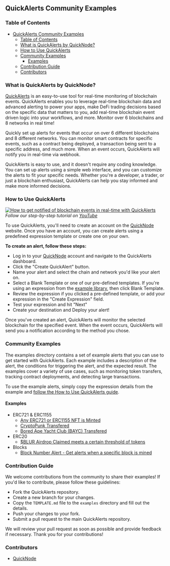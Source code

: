 ## QuickAlerts Community Examples

### Table of Contents
- [QuickAlerts Community Examples](#quickalerts-community-examples)
  - [Table of Contents](#table-of-contents)
  - [What is QuickAlerts by QuickNode?](#what-is-quickalerts-by-quicknode)
  - [How to Use QuickAlerts](#how-to-use-quickalerts)
  - [Community Examples](#community-examples)
    - [Examples](#examples)
  - [Contribution Guide](#contribution-guide)
  - [Contributors](#contributors)

### What is QuickAlerts by QuickNode?
[QuickAlerts](https://www.quicknode.com/quickalerts?utm_source=github&utm_campaign=quickalerts-examples) is an easy-to-use tool for real-time monitoring of blockchain events. QuickAlerts enables you to leverage real-time blockchain data and advanced alerting to power your apps, make DeFi trading decisions based on the specific data that matters to you, add real-time blockchain event driven logic into your workflows, and more. Monitor over 6 blockchains and 8 networks in real time!

Quickly set up alerts for events that occur on over 6 different blockchains and 8 different networks. You can monitor smart contracts for specific events, such as a contract being deployed, a transaction being sent to a specific address, and much more. When an event occurs, QuickAlerts will notify you in real-time via webhook.

QuickAlerts is easy to use, and it doesn't require any coding knowledge. You can set up alerts using a simple web interface, and you can customize the alerts to fit your specific needs. Whether you're a developer, a trader, or just a blockchain enthusiast, QuickAlerts can help you stay informed and make more informed decisions.

### How to Use QuickAlerts
[![How to get notified of blockchain events in real-time with QuickAlerts](https://user-images.githubusercontent.com/70228897/219116132-a1bc5201-d873-4f0c-a219-f180f117255a.png)](https://www.youtube.com/watch?v=Y3UZDxX-ZD8)
_Follow our step-by-step tutorial on [YouTube](https://www.youtube.com/watch?v=Y3UZDxX-ZD8)_

To use QuickAlerts, you'll need to create an account on the [QuickNode](https://www.quicknode.com/?utm_source=github&utm_campaign=quickalerts-examples) website. Once you have an account, you can create alerts using a predefined expression template or create one on your own.


**To create an alert, follow these steps:**
- Log in to your [QuickNode](https://www.quicknode.com/?utm_source=github&utm_campaign=quickalerts-examples) account and navigate to the QuickAlerts dashboard.
- Click the "Create QuickAlert" button.
- Name your alert and select the chain and network you'd like your alert on.
- Select a Blank Template or one of our pre-defined templates. If you're using an expression from the [example library](#example-library), then click Blank Template.
- Review the expression if you clicked a pre-defined template, or add your expression in the "Create Expression" field.
- Test your expression and hit "Next"
- Create your destination and Deploy your alert!

Once you've created an alert, QuickAlerts will monitor the selected blockchain for the specified event. When the event occurs, QuickAlerts will send you a notification according to the method you chose.

### Community Examples
The examples directory contains a set of example alerts that you can use to get started with QuickAlerts. Each example includes a description of the alert, the conditions for triggering the alert, and the expected result. The examples cover a variety of use cases, such as monitoring token transfers, tracking contract deployments, and detecting large transactions.

To use the example alerts, simply copy the expression details from the example and [follow the How to Use QuickAlerts guide](#how-to-use-quickalerts). 

#### Examples
- ERC721 & ERC1155
  - [Any ERC721 or ERC1155 NFT is Minted](examples/any-nft-is-minted.md)
  - [CryptoPunk Transfered](examples/crypto-punk-transfered.md)
  - [Bored Ape Yacht Club (BAYC) Transfered](examples/bayc-transfered.md)
- ERC20
  - [$BLUR Airdrop Claimed meets a certain threshold of tokens](examples/blur-whale-claims.md)
- Blocks
  - [Block Number Alert - Get alerts when a specific block is mined](examples/block-number-alert.md)

### Contribution Guide
We welcome contributions from the community to share their examples! If you'd like to contribute, please follow these guidelines:

- Fork the QuickAlerts repository.
- Create a new branch for your changes.
- Copy the `TEMPLATE.md` file to the `examples` directory and fill out the details.
- Push your changes to your fork.
- Submit a pull request to the main QuickAlerts repository.

We will review your pull request as soon as possible and provide feedback if necessary. Thank you for your contributions!

### Contributors
- [QuickNode](https://www.quicknode.com?utm_source=github&utm_campaign=quickalerts-examples)

